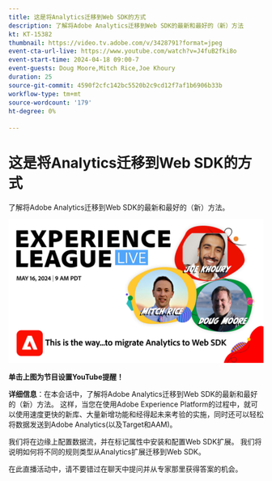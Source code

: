 ```yaml
---
title: 这是将Analytics迁移到Web SDK的方式
description: 了解将Adobe Analytics迁移到Web SDK的最新和最好的（新）方法
kt: KT-15382
thumbnail: https://video.tv.adobe.com/v/3428791?format=jpeg
event-cta-url-live: https://www.youtube.com/watch?v=J4fuB2fki8o
event-start-time: 2024-04-18 09:00-7
event-guests: Doug Moore,Mitch Rice,Joe Khoury
duration: 25
source-git-commit: 4590f2cfc142bc5520b2c9cd12f7af1b6906b33b
workflow-type: tm+mt
source-wordcount: '179'
ht-degree: 0%

---
```


# 这是将Analytics迁移到Web SDK的方式

了解将Adobe Analytics迁移到Web SDK的最新和最好的（新）方法。

[![ExL LIVE 2024年5月16日](assets/WebBanner-May16-2024.jpg)](https://www.youtube.com/watch?v=J4fuB2fki8o)

**单击上图为节目设置YouTube提醒！**


**详细信息**：在本会话中，了解将Adobe Analytics迁移到Web SDK的最新和最好的（新）方法。 这样，当您在使用Adobe Experience Platform的过程中，就可以使用速度更快的新库、大量新增功能和经得起未来考验的实施，同时还可以轻松将数据发送到Adobe Analytics(以及Target和AAM)。

我们将在边缘上配置数据流，并在标记属性中安装和配置Web SDK扩展。 我们将说明如何将不同的规则类型从Analytics扩展迁移到Web SDK。

在此直播活动中，请不要错过在聊天中提问并从专家那里获得答案的机会。

